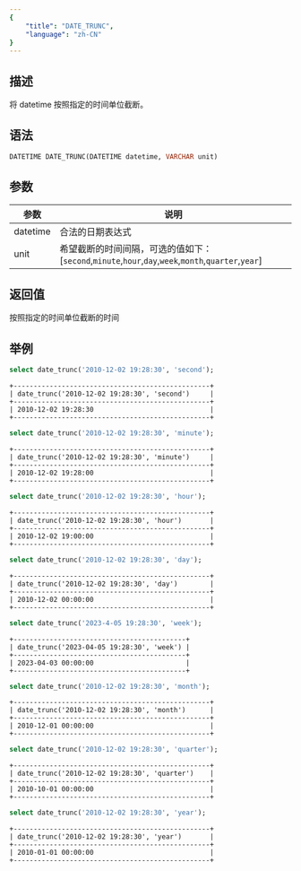 ```yaml
---
{
    "title": "DATE_TRUNC",
    "language": "zh-CN"
}
---
```


<!-- 
Licensed to the Apache Software Foundation (ASF) under one
or more contributor license agreements.  See the NOTICE file
distributed with this work for additional information
regarding copyright ownership.  The ASF licenses this file
to you under the Apache License, Version 2.0 (the
"License"); you may not use this file except in compliance
with the License.  You may obtain a copy of the License at

  http://www.apache.org/licenses/LICENSE-2.0

Unless required by applicable law or agreed to in writing,
software distributed under the License is distributed on an
"AS IS" BASIS, WITHOUT WARRANTIES OR CONDITIONS OF ANY
KIND, either express or implied.  See the License for the
specific language governing permissions and limitations
under the License.
-->

## 描述

将 datetime 按照指定的时间单位截断。

## 语法

```sql
DATETIME DATE_TRUNC(DATETIME datetime, VARCHAR unit)
```

## 参数

| 参数 | 说明 |
| -- | -- |
| datetime | 合法的日期表达式 |
| unit | 希望截断的时间间隔，可选的值如下：[`second`,`minute`,`hour`,`day`,`week`,`month`,`quarter`,`year`] |

## 返回值

按照指定的时间单位截断的时间

## 举例

```sql
select date_trunc('2010-12-02 19:28:30', 'second');
```

```text
+-------------------------------------------------+
| date_trunc('2010-12-02 19:28:30', 'second')     |
+-------------------------------------------------+
| 2010-12-02 19:28:30                             |
+-------------------------------------------------+
```

```sql
select date_trunc('2010-12-02 19:28:30', 'minute');
```

```text
+-------------------------------------------------+
| date_trunc('2010-12-02 19:28:30', 'minute')     |
+-------------------------------------------------+
| 2010-12-02 19:28:00                             |
+-------------------------------------------------+
```

```sql
select date_trunc('2010-12-02 19:28:30', 'hour');
```

```text
+-------------------------------------------------+
| date_trunc('2010-12-02 19:28:30', 'hour')       |
+-------------------------------------------------+
| 2010-12-02 19:00:00                             |
+-------------------------------------------------+
```

```sql
select date_trunc('2010-12-02 19:28:30', 'day');
```

```text
+-------------------------------------------------+
| date_trunc('2010-12-02 19:28:30', 'day')        |
+-------------------------------------------------+
| 2010-12-02 00:00:00                             |
+-------------------------------------------------+
```

```sql
select date_trunc('2023-4-05 19:28:30', 'week');
```

```text
+-------------------------------------------+
| date_trunc('2023-04-05 19:28:30', 'week') |
+-------------------------------------------+
| 2023-04-03 00:00:00                       |
+-------------------------------------------+
```

```sql
select date_trunc('2010-12-02 19:28:30', 'month');
```

```text
+-------------------------------------------------+
| date_trunc('2010-12-02 19:28:30', 'month')      |
+-------------------------------------------------+
| 2010-12-01 00:00:00                             |
+-------------------------------------------------+
```

```sql
select date_trunc('2010-12-02 19:28:30', 'quarter');
```

```text
+-------------------------------------------------+
| date_trunc('2010-12-02 19:28:30', 'quarter')    |
+-------------------------------------------------+
| 2010-10-01 00:00:00                             |
+-------------------------------------------------+
```

```sql
select date_trunc('2010-12-02 19:28:30', 'year');
```

```text
+-------------------------------------------------+
| date_trunc('2010-12-02 19:28:30', 'year')       |
+-------------------------------------------------+
| 2010-01-01 00:00:00                             |
+-------------------------------------------------+
```